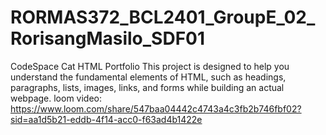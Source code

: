 # RORMAS372_BCL2401_GroupE_02_RorisangMasilo_SDF01
CodeSpace Cat HTML Portfolio
This project is designed to help you understand the fundamental elements of HTML, such as headings, paragraphs, lists, images, links, and forms while building an actual webpage.
loom video: https://www.loom.com/share/547baa04442c4743a4c3fb2b746fbf02?sid=aa1d5b21-eddb-4f14-acc0-f63ad4b1422e
